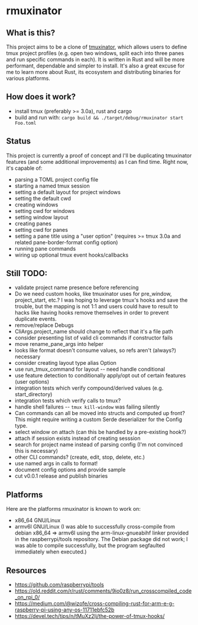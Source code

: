 # rmuxinator

## What is this?
This project aims to be a clone of [tmuxinator](https://github.com/tmuxinator/tmuxinator), which allows users to define
tmux project profiles (e.g. open two windows, split each into three panes and
run specific commands in each). It is written in Rust and will be more
performant, dependable and simpler to install. It's also a great excuse for
me to learn more about Rust, its ecosystem and distributing binaries for
various platforms.

## How does it work?
- install tmux (preferably >= 3.0a), rust and cargo
- build and run with: `cargo build && ./target/debug/rmuxinator start Foo.toml`

## Status
This project is currently a proof of concept and I'll be duplicating tmuxinator
features (and some additional improvements) as I can find time. Right now, it's
capable of:
- parsing a TOML project config file
- starting a named tmux session
- setting a default layout for project windows
- setting the default cwd
- creating windows
- setting cwd for windows
- setting window layout
- creating panes
- setting cwd for panes
- setting a pane title using a "user option" (requires >= tmux 3.0a and related
pane-border-format config option)
- running pane commands
- wiring up optional tmux event hooks/callbacks

## Still TODO:
- validate project name presence before referencing
- Do we need custom hooks, like tmuxinator uses for pre_window, project_start,
etc.? I was hoping to leverage tmux's hooks and save the trouble, but the
mapping is not 1:1 and users could have to result to hacks like having hooks
remove themselves in order to prevent duplicate events.
- remove/replace Debugs
- CliArgs.project_name should change to reflect that it's a file path
- consider presenting list of valid cli commands if constructor fails
- move rename_pane_args into helper
- looks like format doesn't consume values, so refs aren't (always?) necessary
- consider creating layout type alias Option<Layout>
- use run_tmux_command for layout -- need handle conditional
- use feature detection to conditionally apply/opt out of certain features
(user options)
- integration tests which verify compound/derived values (e.g. start_directory)
- integration tests which verify calls to tmux?
- handle shell failures -- `tmux kill-window` was failing silently
- Can commands can all be moved into structs and computed up front? This might
require writing a custom Serde deserializer for the Config type.
- select window on attach (can this be handled by a pre-existing hook?)
- attach if session exists instead of creating sesssion
- search for project name instead of parsing config (I'm not convinced this is
necessary)
- other CLI commands? (create, edit, stop, delete, etc.)
- use named args in calls to format!
- document config options and provide sample
- cut v0.0.1 release and publish binaries

## Platforms
Here are the platforms rmuxinator is known to work on:
- x86_64 GNU/Linux
- armv6l GNU/Linux (I was able to successfully cross-compile from debian x86_64
=> armv6l using the arm-linux-gnueabihf linker provided in the
raspberrypi/tools repository. The Debian package did not work; I was able to
compile successfully, but the program segfaulted immediately when executed.)

## Resources
- https://github.com/raspberrypi/tools
- https://old.reddit.com/r/rust/comments/9io0z8/run_crosscompiled_code_on_rpi_0/
- https://medium.com/@wizofe/cross-compiling-rust-for-arm-e-g-raspberry-pi-using-any-os-11711ebfc52b
- https://devel.tech/tips/n/tMuXz2lj/the-power-of-tmux-hooks/
